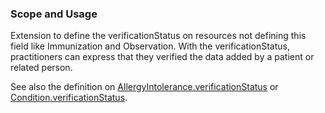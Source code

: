 ### Scope and Usage

Extension to define the verificationStatus on resources not defining this field like Immunization and Observation.
With the verificationStatus, practitioners can express that they verified the data added by a patient or related person.

See also the definition on [AllergyIntolerance.verificationStatus](https://hl7.org/fhir/R4/allergyintolerance-definitions.html#AllergyIntolerance.verificationStatus) or [Condition.verificationStatus](https://hl7.org/fhir/R4/condition-definitions.html#Condition.verificationStatus).


